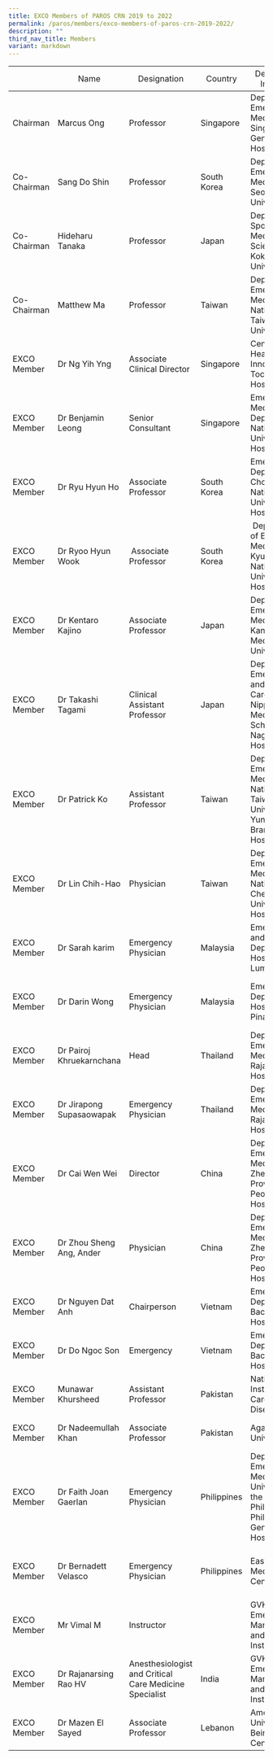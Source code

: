 ```yaml
---
title: EXCO Members of PAROS CRN 2019 to 2022
permalink: /paros/members/exco-members-of-paros-crn-2019-2022/
description: ""
third_nav_title: Members
variant: markdown
---
```

<table>
   <thead>
      <tr>
         <th><span style="font-weight: normal;">&nbsp;</span></th>
         <th><span style="font-weight: normal;">Name</span></th>
         <th><span style="font-weight: normal;">Designation</span></th>
         <th><span style="font-weight: normal;">Country</span></th>
         <th><span style="font-weight: normal;">Department/ Institution</span></th>
         <th><span style="font-weight: normal;">Address</span></th>
         <th><span style="font-weight: normal;">Email</span></th>
      </tr>
   </thead>
   <tbody>
      <tr>
         <td>Chairman</td>
         <td>Marcus Ong</td>
         <td>Professor</td>
         <td>Singapore</td>
         <td>Department of Emergency Medicine Singapore General Hospital</td>
         <td>Outram Road,&nbsp;Singapore 169608</td>
         <td><a href="mailto:marcus.ong.e.h@singhealth.com.sg"><span style="color: #333333;">marcus.ong.e.h@singhealth.com.sg</span></a></td>
      </tr>
      <tr>
         <td>Co-Chairman</td>
         <td>Sang Do Shin</td>
         <td>Professor</td>
         <td>South Korea</td>
         <td>Department of Emergency Medicine Seoul National University</td>
         <td>28 Daehak-Ro, Chongno-gu, Seoul, 110-744 Korea</td>
         <td><a href="mailto:shinsangdo@snuh.org">shinsangdo@snuh.org</a></td>
      </tr>
      <tr>
         <td>Co-Chairman</td>
         <td>Hideharu Tanaka</td>
         <td>Professor</td>
         <td>Japan</td>
         <td>Department of Sport and Medical Science Kokushikan University</td>
         <td>7-3-1, Nagayama, Tama-city, Tokyo, 206-8611, Japan</td>
         <td><a href="mailto:hidetana@kokushikan.ac.jp"><span style="color: #333333;">hidetana@kokushikan.ac.jp</span></a></td>
      </tr>
      <tr>
         <td>Co-Chairman</td>
         <td>Matthew Ma</td>
         <td>Professor</td>
         <td>Taiwan</td>
         <td>Department of Emergency Medicine National Taiwan University</td>
         <td>#7, Chung-Shan South Road, Taipei, Taiwan</td>
         <td><a href="mailto:mattma.tw@gmail.com">mattma.tw@gmail.com</a></td>
      </tr>
      <tr>
         <td>EXCO Member</td>
         <td>Dr Ng Yih Yng</td>
         <td>Associate Clinical Director</td>
         <td>Singapore</td>
         <td>Centre for Healthcare Innovation Tan Tock Seng Hospital</td>
         <td>11 Jln Tan Tock Seng, Singapore 308433</td>
         <td><a href="mailto:yihyng@gmail.com">yihyng@gmail.com</a></td>
      </tr>
      <tr>
         <td>EXCO Member</td>
         <td>Dr Benjamin Leong</td>
         <td>Senior Consultant</td>
         <td>Singapore</td>
         <td>Emergency Medicine Department National University Hospital</td>
         <td>5 Lower Kent Ridge Road Singapore 119074</td>
         <td><a href="mailto:benjamin_sh_leong@nuhs.edu.sg">benjamin_sh_leong@nuhs.edu.sg</a></td>
      </tr>
      <tr>
         <td>EXCO Member</td>
         <td>Dr Ryu Hyun Ho</td>
         <td>Associate Professor</td>
         <td>South Korea</td>
         <td>Emergency Department Chonnam National University Hospital</td>
         <td>671 Jebongno, Dong-gu, Gwangju, 501-757, Korea&nbsp;</td>
         <td><a href="mailto:oriryu@naver.com">oriryu@naver.com</a></td>
      </tr>
      <tr>
         <td>EXCO Member</td>
         <td>Dr Ryoo Hyun Wook</td>
         <td>&nbsp;Associate Professor</td>
         <td>South Korea</td>
         <td>&nbsp;Department of Emergency Medicine Kyungpook National University Hospital</td>
         <td>&nbsp;200 Dongduk-Ro Jung-gu Daegu, Korea</td>
         <td><a href="mailto:realfreeman@hanmail.net">realfreeman@hanmail.net</a></td>
      </tr>
      <tr>
         <td>EXCO Member</td>
         <td>Dr Kentaro Kajino</td>
         <td>Associate Professor</td>
         <td>Japan</td>
         <td>Department of Emergency Medicine Kansai Medical University</td>
         <td>2 Chome-1-1 Shinmachi, Hirakata, Osaka 573-1191, Japan</td>
         <td><a href="mailto:kajihanapu@yahoo.co.jp">kajihanapu@yahoo.co.jp</a></td>
      </tr>
      <tr>
         <td>EXCO Member</td>
         <td>Dr Takashi Tagami</td>
         <td>Clinical Assistant Professor</td>
         <td>Japan&nbsp;</td>
         <td>Department of Emergency and Critical Care Medicine Nippon Medical School Tama Nagayama Hospital</td>
         <td>1-7-1 Nagayama, Tama-shi, Tokyo, 206-8512, Japan</td>
         <td><a href="mailto:t-tagami@nms.ac.jp"><span style="color: #333333;">emergency.t-tagami@nms.ac.jp</span></a></td>
      </tr>
      <tr>
         <td>EXCO Member</td>
         <td>Dr Patrick Ko</td>
         <td>Assistant Professor</td>
         <td>Taiwan</td>
         <td>Department of Emergency Medicine National Taiwan University, Yun-Lin Branch Hospital</td>
         <td>#7, Chung-Shan South Road, Taipei, Taiwan, 100</td>
         <td><a href="mailto:patrick.patko@gmail.com"><span style="color: #333333;">patrick.patko@gmail.com</span></a></td>
      </tr>
      <tr>
         <td>EXCO Member</td>
         <td>Dr Lin Chih-Hao</td>
         <td>Physician</td>
         <td>Taiwan</td>
         <td>Department of Emergency Medicine National Cheng Kung University Hospital</td>
         <td>70403, No. 138, Shengli Rd., North District, Tainan City 704, Taiwan &nbsp;</td>
         <td><a href="mailto:emergency.lin@gmail.com">emergency.lin@gmail.com</a></td>
      </tr>
      <tr>
         <td>EXCO Member</td>
         <td>Dr Sarah karim</td>
         <td>Emergency Physician</td>
         <td>Malaysia</td>
         <td>Emergency and Trauma Department Hospital Kuala Lumpur</td>
         <td>&nbsp;Jalan Pahang, 50586 Kuala Lumpur Malaysia</td>
         <td><a href="mailto:sarahabdkarim@yahoo.com"><span style="color: #333333;">sarahabdkarim@yahoo.com</span></a></td>
      </tr>
      <tr>
         <td>EXCO Member</td>
         <td>Dr Darin Wong</td>
         <td>Emergency Physician</td>
         <td>Malaysia</td>
         <td>Emergency Department Hospital Pulau Pinang</td>
         <td>Jalan Residensi, 10990 Georgetown, Pulau Pinang, Malaysia</td>
         <td><a href="mailto:darinwong@gmail.com"><span style="color: #333333;">darinwong@gmail.com</span></a></td>
      </tr>
      <tr>
         <td>EXCO Member</td>
         <td>Dr Pairoj Khruekarnchana</td>
         <td>Head</td>
         <td>Thailand</td>
         <td>Department of Emergency Medicine
            Rajavithi Hospital
         </td>
         <td>2 Phyathai, Ratchathewee, Bangkok Thailand 10400</td>
         <td><a href="mailto:pairoj_khruekarnchana@yahoo.com"><span style="color: #333333;">pairoj_khruekarnchana@yahoo.com</span></a></td>
      </tr>
      <tr>
         <td>EXCO Member</td>
         <td>Dr Jirapong Supasaowapak</td>
         <td>Emergency Physician</td>
         <td>Thailand</td>
         <td>Department of Emergency Medicine Rajavithi Hospital</td>
         <td>2 Phyathai, Ratchathewee, Bangkok Thailand 10400</td>
         <td><a href="mailto:guybrush115@gmail.com">guybrush115@gmail.com</a></td>
      </tr>
      <tr>
         <td>EXCO Member</td>
         <td>Dr Cai Wen Wei</td>
         <td>Director</td>
         <td>China</td>
         <td>Department of Emergency Medicine
            Zhejiang Provincial People’s Hospital
         </td>
         <td>158 Shangtang Road, Hangzhou, Zhejiang, China</td>
         <td><a href="mailto:wenweicai@gmail.com">wenweicai@gmail.com</a></td>
      </tr>
      <tr>
         <td>EXCO Member</td>
         <td>Dr Zhou Sheng Ang, Ander</td>
         <td>Physician</td>
         <td>China</td>
         <td>Department of Emergency Medicine
            Zhejiang Provincial People’s Hospital
         </td>
         <td>158 Shangtang Road, Hangzhou, Zhejiang, China</td>
         <td><a href="mailto:zsacareu@hotmail.com">zsacareu@hotmail.com</a></td>
      </tr>
      <tr>
         <td>EXCO Member</td>
         <td>Dr Nguyen Dat Anh</td>
         <td>Chairperson</td>
         <td>Vietnam</td>
         <td>Emergency Department Bach Mai Hospital</td>
         <td>78 Giải Phóng, Phương Mai, Đống Đa, Hà Nội, Vietnam</td>
         <td><a href="mailto:datanh_a9@yahoo.com.vn">datanh_a9@yahoo.com.vn </a></td>
      </tr>
      <tr>
         <td>EXCO Member</td>
         <td>Dr Do Ngoc Son</td>
         <td>Emergency</td>
         <td>Vietnam</td>
         <td>Emergency Department Bach Mai Hospital</td>
         <td>78 Giải Phóng, Phương Mai, Đống Đa, Hà Nội, Vietnam</td>
         <td><a href="mailto:sonngocdo@gmail.com">sonngocdo@gmail.com</a></td>
      </tr>
      <tr>
         <td>EXCO Member</td>
         <td>Munawar Khursheed</td>
         <td>Assistant Professor</td>
         <td>Pakistan</td>
         <td>National Institute of Cardiovascular Diseases</td>
         <td>Rafiqui (H.J.) Shaheed Road, Karachi-75510, Pakistan</td>
         <td><a href="mailto:munawarmd@gmail.com">munawarmd@gmail.com</a></td>
      </tr>
      <tr>
         <td>EXCO Member</td>
         <td>Dr Nadeemullah Khan</td>
         <td>Associate Professor</td>
         <td>Pakistan</td>
         <td>Aga Khan University</td>
         <td>Stadium Rd, Karachi 74800, Pakistan</td>
         <td><a href="mailto:nadeemullah.khan@aku.edu">nadeemullah.khan@aku.edu</a>;</td>
      </tr>
      <tr>
         <td>EXCO Member</td>
         <td>Dr Faith Joan Gaerlan</td>
         <td>Emergency Physician</td>
         <td>Philippines</td>
         <td>Department of Emergency Medicine
            University of the Philippines-Philippine General Hospital
         </td>
         <td>Taft Avenue, Manila Philippines</td>
         <td><a href="mailto:drfjmgaerlan@gmail.com"><span style="color: #333333;">drfjmgaerlan@gmail.com</span></a></td>
      </tr>
      <tr>
         <td>EXCO Member</td>
         <td>Dr Bernadett Velasco</td>
         <td>Emergency Physician</td>
         <td>Philippines</td>
         <td>East Avenue Medical Center</td>
         <td>East Ave, Diliman, Quezon City, 1100 Metro Manila, Philippines</td>
         <td><a href="mailto:dettpvelasco@yahoo.com"><span style="color: #333333;">dettpvelasco@yahoo.com</span></a></td>
      </tr>
      <tr>
         <td>EXCO Member</td>
         <td>Mr Vimal M</td>
         <td>Instructor</td>
         <td>&nbsp;</td>
         <td>GVK Emergency Management and Research Institute</td>
         <td>Medchal Road, Devar Yamzal, Secunderabad, 500078 Telangana India</td>
         <td><a href="mailto:vimal_m@emri.in">vimal_m@emri.in</a></td>
      </tr>
      <tr>
         <td>EXCO Member</td>
         <td>Dr Rajanarsing Rao HV &nbsp;</td>
         <td>Anesthesiologist and Critical Care Medicine Specialist</td>
         <td>India</td>
         <td>GVK Emergency Management and Research Institute</td>
         <td>Medchal Road, Devar Yamzal, Secunderabad, 500078 Telangana India</td>
         <td><a href="mailto:rajanarsingrao_hv@emri.in">rajanarsingrao_hv@emri.in</a></td>
      </tr>
      <tr>
         <td>EXCO Member</td>
         <td>Dr Mazen El Sayed</td>
         <td>Associate Professor</td>
         <td>Lebanon</td>
         <td>American University of Beirut Medical Center</td>
         <td>P.O.Box - 11-0236 Riad El Solh, Beirut 1107 2020</td>
         <td><span style="color: #333333;"><a href="mailto:FCummins@melsayed@aub.edu.lb">melsayed@aub.edu.lb</a></span></td>
      </tr>
   </tbody>
</table>